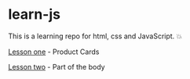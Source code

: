# learn-js
This is a learning repo for html, css and JavaScript. 💥

[Lesson one](mfccyseclab.github.io/learn-js/lesson-01) - Product Cards

[Lesson two](mfccyseclab.github.io/learn-js/lesson-02) - Part of the body